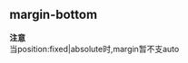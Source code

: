 ## margin-bottom


<!-- CSSJSON.margin-bottom.description -->

<!-- CSSJSON.margin-bottom.syntax -->

<!-- CSSJSON.margin-bottom.values -->

<!-- CSSJSON.margin-bottom.defaultValue -->

<!-- CSSJSON.margin-bottom.unixTags -->

**注意**  
当position:fixed|absolute时,margin暂不支auto

<!-- CSSJSON.margin-bottom.compatibility -->

<!-- CSSJSON.margin-bottom.reference -->
